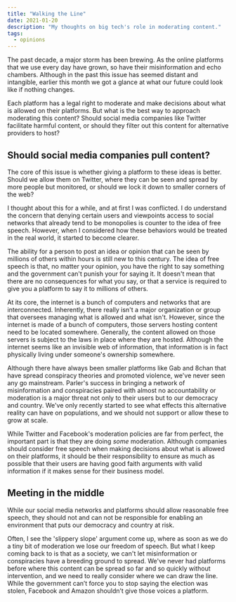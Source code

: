 ```yaml
---
title: "Walking the Line"
date: 2021-01-20
description: "My thoughts on big tech's role in moderating content."
tags:
  - opinions
---
```

The past decade, a major storm has been brewing. As the online platforms that we use every day have grown, so have their misinformation and echo chambers. Although in the past this issue has seemed distant and intangible, earlier this month we got a glance at what our future could look like if nothing changes.

Each platform has a legal right to moderate and make decisions about what is allowed on their platforms. But what is the best way to approach moderating this content? Should social media companies like Twitter facilitate harmful content, or should they filter out this content for alternative providers to host?

## Should social media companies pull content?

The core of this issue is whether giving a platform to these ideas is better. Should we allow them on Twitter, where they can be seen and spread by more people but monitored, or should we lock it down to smaller corners of the web?

I thought about this for a while, and at first I was conflicted. I do understand the concern that denying certain users and viewpoints access to social networks that already tend to be monopolies is counter to the idea of free speech. However, when I considered how these behaviors would be treated in the real world, it started to become clearer.

The ability for a person to post an idea or opinion that can be seen by millions of others within hours is still new to this century. The idea of free speech is that, no matter your opinion, you have the right to say something and the government can't punish your for saying it. It doesn't mean that there are no consequences for what you say, or that a service is required to give you a platform to say it to millions of others.

At its core, the internet is a bunch of computers and networks that are interconnected. Inherently, there really isn't a major organization or group that oversees managing what is allowed and what isn't. However, since the internet is made of a bunch of computers, those servers hosting content need to be located somewhere. Generally, the content allowed on those servers is subject to the laws in place where they are hosted. Although the internet seems like an invisible web of information, that information is in fact physically living under someone's ownership somewhere.

Although there have always been smaller platforms like Gab and 8chan that have spread conspiracy theories and promoted violence, we've never seen any go mainstream. Parler's success in bringing a network of misinformation and conspiracies paired with almost no accountability or moderation is a major threat not only to their users but to our democracy and country. We've only recently started to see what effects this alternative reality can have on populations, and we should not support or allow these to grow at scale.

While Twitter and Facebook's moderation policies are far from perfect, the important part is that they are doing *some* moderation. Although companies should consider free speech when making decisions about what is allowed on their platforms, it should be their responsibility to ensure as much as possible that their users are having good faith arguments with valid information if it makes sense for their business model.

## Meeting in the middle

While our social media networks and platforms should allow reasonable free speech, they should not and can not be responsible for enabling an environment that puts our democracy and country at risk. 

Often, I see the 'slippery slope' argument come up, where as soon as we do a tiny bit of moderation we lose our freedom of speech. But what I keep coming back to is that as a society, we can't let misinformation or conspiracies have a breeding ground to spread. We've never had platforms before where this content can be spread so far and so quickly without intervention, and we need to really consider where we can draw the line. While the government can’t force you to stop saying the election was stolen, Facebook and Amazon shouldn’t give those voices a platform.